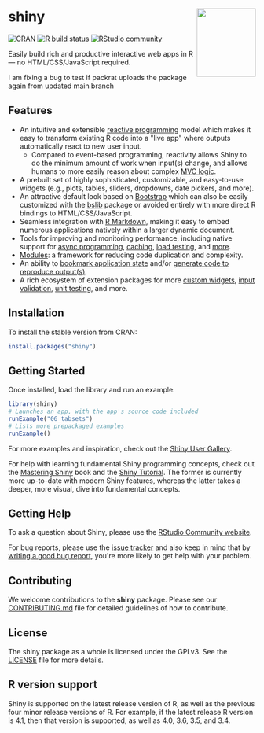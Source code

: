 # shiny <img src="man/figures/logo.png" align="right" width=120 height=139 alt="" />

<!-- badges: start -->
[![CRAN](https://www.r-pkg.org/badges/version/shiny)](https://CRAN.R-project.org/package=shiny)
[![R build status](https://github.com/rstudio/shiny/actions/workflows/R-CMD-check.yaml/badge.svg)](https://github.com/rstudio/shiny/actions)
[![RStudio community](https://img.shields.io/badge/community-shiny-blue?style=social&logo=rstudio&logoColor=75AADB)](https://community.rstudio.com/new-topic?category=shiny&tags=shiny)

<!-- badges: end -->

Easily build rich and productive interactive web apps in R &mdash; no HTML/CSS/JavaScript required.

I am fixing a bug to test if packrat uploads the package again from updated main branch

## Features

* An intuitive and extensible [reactive programming](https://en.wikipedia.org/wiki/Reactive_programming) model which makes it easy to transform existing R code into a "live app" where outputs automatically react to new user input.
  * Compared to event-based programming, reactivity allows Shiny to do the minimum amount of work when input(s) change, and allows humans to more easily reason about complex [MVC logic](https://en.wikipedia.org/wiki/Model%E2%80%93view%E2%80%93controller).
* A prebuilt set of highly sophisticated, customizable, and easy-to-use widgets (e.g., plots, tables, sliders, dropdowns, date pickers, and more).
* An attractive default look based on [Bootstrap](https://getbootstrap.com/) which can also be easily customized with the [bslib](https://github.com/rstudio/bslib) package or avoided entirely with more direct R bindings to HTML/CSS/JavaScript.
* Seamless integration with [R Markdown](https://shiny.rstudio.com/articles/interactive-docs.html), making it easy to embed numerous applications natively within a larger dynamic document.
* Tools for improving and monitoring performance, including native support for [async programming](https://blog.rstudio.com/2018/06/26/shiny-1-1-0/), [caching](https://talks.cpsievert.me/20201117), [load testing](https://rstudio.github.io/shinyloadtest/), and [more](https://support.rstudio.com/hc/en-us/articles/231874748-Scaling-and-Performance-Tuning-in-RStudio-Connect).
* [Modules](https://shiny.rstudio.com/articles/modules.html): a framework for reducing code duplication and complexity.
* An ability to [bookmark application state](https://shiny.rstudio.com/articles/bookmarking-state.html) and/or [generate code to reproduce output(s)](https://github.com/rstudio/shinymeta).
* A rich ecosystem of extension packages for more [custom widgets](http://www.htmlwidgets.org/), [input validation](https://github.com/rstudio/shinyvalidate), [unit testing](https://github.com/rstudio/shinytest), and more.

## Installation

To install the stable version from CRAN:

```r
install.packages("shiny")
```

## Getting Started

Once installed, load the library and run an example:

```r
library(shiny)
# Launches an app, with the app's source code included
runExample("06_tabsets")
# Lists more prepackaged examples
runExample()
```

For more examples and inspiration, check out the [Shiny User Gallery](https://shiny.rstudio.com/gallery/).

For help with learning fundamental Shiny programming concepts, check out the [Mastering Shiny](https://mastering-shiny.org/) book and the [Shiny Tutorial](https://shiny.rstudio.com/tutorial/). The former is currently more up-to-date with modern Shiny features, whereas the latter takes a deeper, more visual, dive into fundamental concepts.

## Getting Help

To ask a question about Shiny, please use the [RStudio Community website](https://community.rstudio.com/new-topic?category=shiny&tags=shiny).

For bug reports, please use the [issue tracker](https://github.com/rstudio/shiny/issues) and also keep in mind that by [writing a good bug report](https://github.com/rstudio/shiny/wiki/Writing-Good-Bug-Reports), you're more likely to get help with your problem.

## Contributing

We welcome contributions to the **shiny** package. Please see our [CONTRIBUTING.md](https://github.com/rstudio/shiny/blob/main/.github/CONTRIBUTING.md) file for detailed guidelines of how to contribute.

## License

The shiny package as a whole is licensed under the GPLv3. See the [LICENSE](LICENSE) file for more details.

## R version support

Shiny is supported on the latest release version of R, as well as the previous four minor release versions of R. For example, if the latest release R version is 4.1, then that version is supported, as well as 4.0, 3.6, 3.5, and 3.4.
